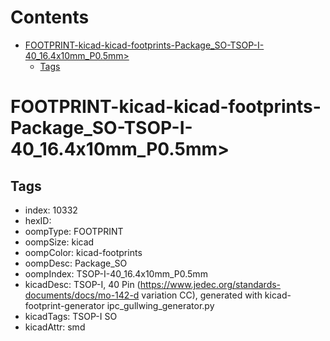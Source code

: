 



Contents
========

* [FOOTPRINT-kicad-kicad-footprints-Package_SO-TSOP-I-40_16.4x10mm_P0.5mm>](#footprint-kicad-kicad-footprints-package_so-tsop-i-40_164x10mm_p05mm)
	* [Tags](#tags)

# FOOTPRINT-kicad-kicad-footprints-Package_SO-TSOP-I-40_16.4x10mm_P0.5mm>

## Tags

- index: 10332
- hexID: 
- oompType: FOOTPRINT
- oompSize: kicad
- oompColor: kicad-footprints
- oompDesc: Package_SO
- oompIndex: TSOP-I-40_16.4x10mm_P0.5mm
- kicadDesc: TSOP-I, 40 Pin (https://www.jedec.org/standards-documents/docs/mo-142-d variation CC), generated with kicad-footprint-generator ipc_gullwing_generator.py
- kicadTags: TSOP-I SO
- kicadAttr: smd
